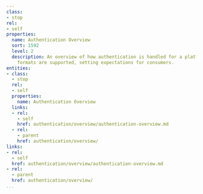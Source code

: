 ```yaml
---
class:
- stop
rel:
- self
properties:
  name: Authentication Overview
  sort: 1592
  level: 2
  description: An overview of how authentication is handled for a platform, and which
    formats are supported, setting expectations for consumers.
entities:
- class:
  - stop
  rel:
  - self
  properties:
    name: Authentication Overview
  links:
  - rel:
    - self
    href: authentication/overview/authentication-overview.md
  - rel:
    - parent
    href: authentication/overview/
links:
- rel:
  - self
  href: authentication/overview/authentication-overview.md
- rel:
  - parent
  href: authentication/overview/
...
```

